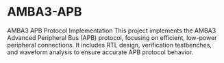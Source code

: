 # AMBA3-APB
AMBA3 APB Protocol Implementation This project implements the AMBA3 Advanced Peripheral Bus (APB) protocol, focusing on efficient, low-power peripheral connections. It includes RTL design, verification testbenches, and waveform analysis to ensure accurate APB protocol behavior.
